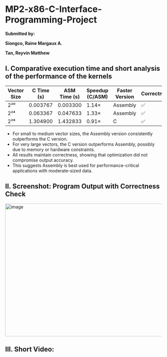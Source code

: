 # MP2-x86-C-Interface-Programming-Project
**Submitted by:**

**Siongco, Raine Margaux A.**

**Tan, Reyvin Matthew** 

## I. Comparative execution time and short analysis of the performance of the kernels 

| Vector Size | C Time (s) | ASM Time (s) | Speedup (C/ASM) | Faster Version | Correctness |
|-------------|------------|--------------|-----------------|----------------|-------------|
| 2²⁰         | 0.003767   | 0.003300     | 1.14×           | Assembly       | ✅          |
| 2²⁴         | 0.063367   | 0.047633     | 1.33×           | Assembly       | ✅          |
| 2²⁸         | 1.304900   | 1.432833     | 0.91×           | C              | ✅          |

- For small to medium vector sizes, the Assembly version consistently outperforms the C version.
- For very large vectors, the C version outperforms Assembly, possibly due to memory or hardware constraints.
- All results maintain correctness, showing that optimization did not compromise output accuracy.
- This suggests Assembly is best used for performance-critical applications with moderate-sized data.

## II. Screenshot: Program Output with Correctness Check 

<img width="614" height="426" alt="image" src="https://github.com/user-attachments/assets/093ff9f5-08aa-4d7a-bb4a-9abc63720b85" />

## III. Short Video:



